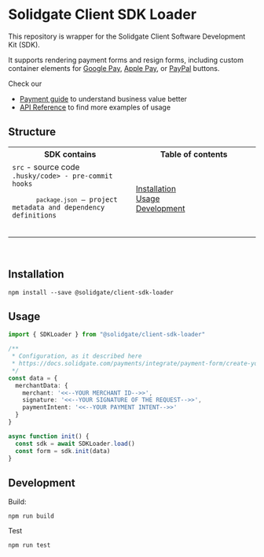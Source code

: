 # Solidgate Client SDK Loader

This repository is wrapper for the Solidgate Client Software Development Kit (SDK).

It supports rendering payment forms and resign forms, including custom container elements for <a href="https://docs.solidgate.com/payments/integrate/payment-form/google-pay-button/" target="_blank">Google Pay</a>, <a href="https://docs.solidgate.com/payments/integrate/payment-form/apple-pay-button/" target="_blank">Apple Pay</a>, or <a href="https://docs.solidgate.com/payments/integrate/payment-form/paypal-button/" target="_blank">PayPal</a> buttons.

Check our
* <a href="https://docs.solidgate.com/" target="_blank">Payment guide</a> to understand business value better
* <a href="https://api-docs.solidgate.com/" target="_blank">API Reference</a> to find more examples of usage

## Structure

<table style="width: 100%; background: transparent;">
  <colgroup>
    <col style="width: 50%;">
    <col style="width: 50%;">
  </colgroup>
  <tr>
    <th>SDK contains</th>
    <th>Table of contents</th>
  </tr>
  <tr>
    <td>
      <code>src</code> - source code<br>
      <code>.husky/code> - pre-commit hooks<br>
      <code>package.json</code> – project metadata and dependency definitions<br>
    </td>
    <td>
      <a href="https://github.com/solidgate-tech/client-sdk-loader?tab=readme-ov-file#installation">Installation</a><br>
      <a href="https://github.com/solidgate-tech/client-sdk-loader?tab=readme-ov-file#usage">Usage</a><br>
      <a href="https://github.com/solidgate-tech/client-sdk-loader?tab=readme-ov-file#development">Development</a><br>
    </td>
  </tr>
</table>

<br>

## Installation

```
npm install --save @solidgate/client-sdk-loader
```

## Usage

```typescript
import { SDKLoader } from "@solidgate/client-sdk-loader"

/**
 * Configuration, as it described here
 * https://docs.solidgate.com/payments/integrate/payment-form/create-your-payment-form/
 */
const data = {
  merchantData: {
    merchant: '<<--YOUR MERCHANT ID-->>',
    signature: '<<--YOUR SIGNATURE OF THE REQUEST-->>',
    paymentIntent: '<<--YOUR PAYMENT INTENT-->>'
  }
}

async function init() {
  const sdk = await SDKLoader.load()
  const form = sdk.init(data)
}
```

## Development

Build:
```
npm run build
```

Test
```
npm run test
```
